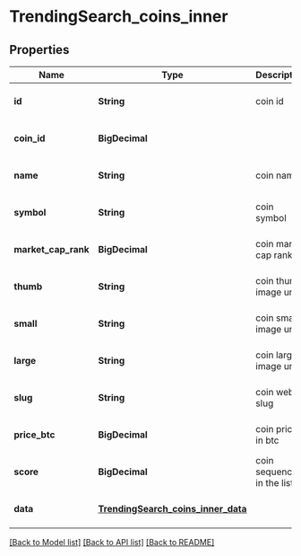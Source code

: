 # TrendingSearch_coins_inner
## Properties

| Name | Type | Description | Notes |
|------------ | ------------- | ------------- | -------------|
| **id** | **String** | coin id | [optional] [default to null] |
| **coin\_id** | **BigDecimal** |  | [optional] [default to null] |
| **name** | **String** | coin name | [optional] [default to null] |
| **symbol** | **String** | coin symbol | [optional] [default to null] |
| **market\_cap\_rank** | **BigDecimal** | coin market cap rank | [optional] [default to null] |
| **thumb** | **String** | coin thumb image url | [optional] [default to null] |
| **small** | **String** | coin small image url | [optional] [default to null] |
| **large** | **String** | coin large image url | [optional] [default to null] |
| **slug** | **String** | coin web slug | [optional] [default to null] |
| **price\_btc** | **BigDecimal** | coin price in btc | [optional] [default to null] |
| **score** | **BigDecimal** | coin sequence in the list | [optional] [default to null] |
| **data** | [**TrendingSearch_coins_inner_data**](TrendingSearch_coins_inner_data.md) |  | [optional] [default to null] |

[[Back to Model list]](../README.md#documentation-for-models) [[Back to API list]](../README.md#documentation-for-api-endpoints) [[Back to README]](../README.md)

